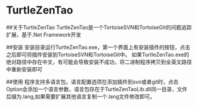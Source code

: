 # TurtleZenTao

##关于TurtleZenTao
TurtleZenTao是一个TortoiseSVN和TortoiseGit的问题追踪扩展，基于.Net Framework开发

##安装
安装目录运行TurtleZenTao.exe，第一个界面上有安装插件的按钮，点击之后即可将插件安装到TortoiseSVN和TortoiseGit中。
如果TurtleZenTao.exe的绝对路径中存在中文，有可能会导致安装不成功，将二进制程序拷贝到全英文路径中重新安装即可

##使用
程序支持多语言包，语言配置选项在添加插件到svn或者git时，点击Option会添加一个语言参数，语言包存在于TurtleZenTaoLib.dll同一目录，文件后缀为.lang,如果需要扩展其他语言复制一个.lang文件修改即可。